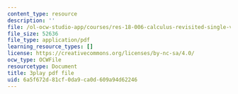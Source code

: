 ```yaml
---
content_type: resource
description: ''
file: /ol-ocw-studio-app/courses/res-18-006-calculus-revisited-single-variable-calculus-fall-2010/6a5f672d81cf0da9ca0d609a94d62246_rXOGLlKuvzU.pdf
file_size: 52636
file_type: application/pdf
learning_resource_types: []
license: https://creativecommons.org/licenses/by-nc-sa/4.0/
ocw_type: OCWFile
resourcetype: Document
title: 3play pdf file
uid: 6a5f672d-81cf-0da9-ca0d-609a94d62246
---
```

